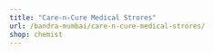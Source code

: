 ```yaml
---
title: "Care-n-Cure Medical Strores"
url: /bandra-mumbai/care-n-cure-medical-strores/
shop: chemist
---
```

